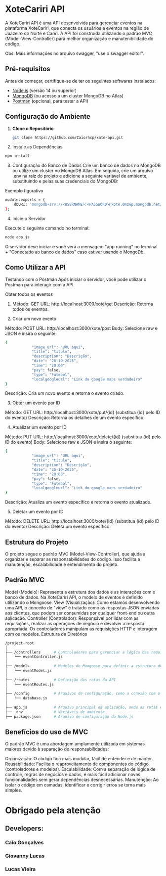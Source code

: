 # XoteCariri API

A XoteCariri API é uma API desenvolvida para gerenciar eventos na plataforma XoteCariri, que conecta os usuários a eventos na região de Juazeiro do Norte e Cariri. A API foi construída utilizando o padrão MVC (Model-View-Controller) para melhor organização e manutenibilidade do código.


Obs: Mais informações no arquivo swagger, "use o swagger editor".
## Pré-requisitos

Antes de começar, certifique-se de ter os seguintes softwares instalados:

- [Node.js](https://nodejs.org/) (versão 14 ou superior)
- [MongoDB](https://www.mongodb.com/) (ou acesso a um cluster MongoDB no Atlas)
- [Postman](https://www.postman.com/) (opcional, para testar a API)

## Configuração do Ambiente

1. **Clone o Repositório**

   ```bash
   git clone https://github.com/Caiorhcp/xote-api.git
   ``` 
2. Instale as Dependências

```bash
npm install 
```


3. Configuração do Banco de Dados
Crie um banco de dados no MongoDB ou utilize um cluster no MongoDB Atlas. Em seguida, crie um arquivo .env na raiz do projeto e adicione a seguinte variável de ambiente, substituindo <USERNAME> e <PASSWORD> pelas suas credenciais do MongoDB:

Exemplo figurativo

```bash
module.exports = {
    dbURI: 'mongodb+srv://<USERNAME>:<PASSWORD>@xote.0mz6p.mongodb.net/xote?retryWrites=true&w=majority'
};
```

4. Inicie o Servidor

Execute o seguinte comando no terminal:
```bash
node app.js
```

O servidor deve iniciar e você verá a mensagem "app running" no terminal + "Conectado ao banco de dados" caso estiver usando o MongoDb.

## Como Utilizar a API
Testando com o Postman
Após iniciar o servidor, você pode utilizar o Postman para interagir com a API.

Obter todos os eventos

1. Método: GET
URL: http://localhost:3000/xote/get
Descrição: Retorna todos os eventos. 

2. Criar um novo evento

Método: POST
URL: http://localhost:3000/xote/post
Body: Selecione raw e JSON e insira o seguinte:

```bash
{
            "image_url": "URL aqui",
			"title": "titulo",
			"description": "Descrição",
			"date": "26-10-2025",
			"time": "20:00",
			"pay": false,
			"type": "Futebol",
			"localgoogleurl": "Link do google maps verdadeiro"
}
```
Descrição: Cria um novo evento e retorna o evento criado.

3. Obter um evento por ID

Método: GET
URL: http://localhost:3000/xote/put/{id} (substitua {id} pelo ID do evento)
Descrição: Retorna os detalhes de um evento específico.

4. Atualizar um evento por ID

Método: PUT
URL: http://localhost:3000/xote/delete/{id} (substitua {id} pelo ID do evento)
Body: Selecione raw e JSON e insira o seguinte:

```bash
{
            "image_url": "URL aqui",
			"title": "titulo",
			"description": "Descrição",
			"date": "26-10-2025",
			"time": "20:00",
			"pay": false,
			"type": "Futebol",
			"localgoogleurl": "Link do google maps verdadeiro"
}
```
Descrição: Atualiza um evento específico e retorna o evento atualizado.

5. Deletar um evento por ID

Método: DELETE
URL: http://localhost:3000/xote/{id} (substitua {id} pelo ID do evento)
Descrição: Deleta um evento específico.


## Estrutura do Projeto

O projeto segue o padrão MVC (Model-View-Controller), que ajuda a organizar e separar as responsabilidades do código. Isso facilita a manutenção, escalabilidade e entendimento do projeto.

## Padrão MVC

Model (Modelo): Representa a estrutura dos dados e as interações com o banco de dados. Na XoteCariri API, o modelo de eventos é definido utilizando o Mongoose.
View (Visualização): Como estamos desenvolvendo uma API, o conceito de "view" é tratado como as respostas JSON enviadas aos clientes, que podem ser consumidas por qualquer front-end ou outra aplicação.
Controller (Controlador): Responsável por lidar com as requisições, realizar as operações de negócio e devolver a resposta apropriada. Os controladores manipulam as requisições HTTP e interagem com os modelos.
Estrutura de Diretórios

```bash
/project-root
│
├── /controllers      # Controladores para gerenciar a lógica das requisições
│   └── eventController.js
│
├── /models           # Modelos do Mongoose para definir a estrutura dos dados
│   └── eventModel.js
│
├── /routes           # Definição das rotas da API
│   └── eventRoutes.js
│
├── /config           # Arquivos de configuração, como a conexão com o banco de dados
│   └── database.js
│
├── app.js            # Arquivo principal da aplicação, onde as rotas e o servidor são configurados
├── .env              # Variáveis de ambiente
├── package.json      # Arquivo de configuração do Node.js
```

## Benefícios do uso de MVC
O padrão MVC é uma abordagem amplamente utilizada em sistemas maiores devido à separação de responsabilidades:

Organização: O código fica mais modular, fácil de entender e de manter.
Reusabilidade: Facilita o reaproveitamento de componentes do código (controladores e modelos).
Escalabilidade: Com a separação de lógica de controle, regras de negócios e dados, é mais fácil adicionar novas funcionalidades sem gerar dependências desnecessárias.
Manutenção: Ao isolar o código em camadas, identificar e corrigir erros se torna mais simples.

# Obrigado pela atenção

## Developers:

### Caio Gonçalves 
### Giovanny Lucas
### Lucas Vieira